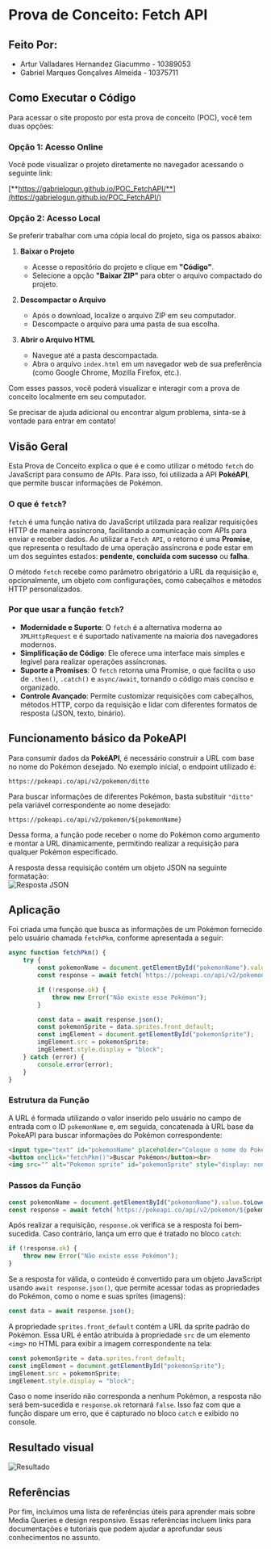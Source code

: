 
# Prova de Conceito: Fetch API 

## Feito Por:

- Artur Valladares Hernandez Giacummo - 10389053  
- Gabriel Marques Gonçalves Almeida - 10375711  

## Como Executar o Código

Para acessar o site proposto por esta prova de conceito (POC), você tem duas opções:

### Opção 1: Acesso Online

Você pode visualizar o projeto diretamente no navegador acessando o seguinte link:

[**https://gabrielogun.github.io/POC_FetchAPI/**](https://gabrielogun.github.io/POC_FetchAPI/)


### Opção 2: Acesso Local

Se preferir trabalhar com uma cópia local do projeto, siga os passos abaixo:

1. **Baixar o Projeto**  
   - Acesse o repositório do projeto e clique em **"Código"**.  
   - Selecione a opção **"Baixar ZIP"** para obter o arquivo compactado do projeto.  

2. **Descompactar o Arquivo**  
   - Após o download, localize o arquivo ZIP em seu computador.  
   - Descompacte o arquivo para uma pasta de sua escolha.  

3. **Abrir o Arquivo HTML**  
   - Navegue até a pasta descompactada.  
   - Abra o arquivo `index.html` em um navegador web de sua preferência (como Google Chrome, Mozilla Firefox, etc.).  

Com esses passos, você poderá visualizar e interagir com a prova de conceito localmente em seu computador.

Se precisar de ajuda adicional ou encontrar algum problema, sinta-se à vontade para entrar em contato!

## Visão Geral

Esta Prova de Conceito explica o que é e como utilizar o método `fetch` do JavaScript para consumo de APIs. Para isso, foi utilizada a API **PokéAPI**, que permite buscar informações de Pokémon.

### O que é `fetch`? 

`fetch` é uma função nativa do JavaScript utilizada para realizar requisições HTTP de maneira assíncrona, facilitando a comunicação com APIs para enviar e receber dados. Ao utilizar a `Fetch API`, o retorno é uma **Promise**, que representa o resultado de uma operação assíncrona e pode estar em um dos seguintes estados: **pendente**, **concluída com sucesso** ou **falha**. 

O método `fetch` recebe como parâmetro obrigatório a URL da requisição e, opcionalmente, um objeto com configurações, como cabeçalhos e métodos HTTP personalizados.

### Por que usar a função `fetch`?

- **Modernidade e Suporte**: O `fetch` é a alternativa moderna ao `XMLHttpRequest` e é suportado nativamente na maioria dos navegadores modernos.  
- **Simplificação de Código**: Ele oferece uma interface mais simples e legível para realizar operações assíncronas.  
- **Suporte a Promises**: O `fetch` retorna uma Promise, o que facilita o uso de `.then()`, `.catch()` e `async/await`, tornando o código mais conciso e organizado.  
- **Controle Avançado**: Permite customizar requisições com cabeçalhos, métodos HTTP, corpo da requisição e lidar com diferentes formatos de resposta (JSON, texto, binário).

## Funcionamento básico da PokeAPI

Para consumir dados da **PokéAPI**, é necessário construir a URL com base no nome do Pokémon desejado. No exemplo inicial, o endpoint utilizado é:

```
https://pokeapi.co/api/v2/pokemon/ditto
```

Para buscar informações de diferentes Pokémon, basta substituir `"ditto"` pela variável correspondente ao nome desejado:

```
https://pokeapi.co/api/v2/pokemon/${pokemonName}
```

Dessa forma, a função pode receber o nome do Pokémon como argumento e montar a URL dinamicamente, permitindo realizar a requisição para qualquer Pokémon especificado.

A resposta dessa requisição contém um objeto JSON na seguinte formatação:  
![Resposta JSON](images/retornopokeapi.png)

## Aplicação

Foi criada uma função que busca as informações de um Pokémon fornecido pelo usuário chamada `fetchPkm`, conforme apresentada a seguir:

```javascript
async function fetchPkm() {
    try {
        const pokemonName = document.getElementById("pokemonName").value.toLowerCase();
        const response = await fetch(`https://pokeapi.co/api/v2/pokemon/${pokemonName}`);

        if (!response.ok) {
            throw new Error("Não existe esse Pokémon");
        }

        const data = await response.json();
        const pokemonSprite = data.sprites.front_default;
        const imgElement = document.getElementById("pokemonSprite");
        imgElement.src = pokemonSprite;
        imgElement.style.display = "block";
    } catch (error) {
        console.error(error);
    }
}
```

### Estrutura da Função

A URL é formada utilizando o valor inserido pelo usuário no campo de entrada com o ID `pokemonName` e, em seguida, concatenada à URL base da PokeAPI para buscar informações do Pokémon correspondente:

```html
<input type="text" id="pokemonName" placeholder="Coloque o nome do Pokémon">
<button onclick="fetchPkm()">Buscar Pokémon</button><br>
<img src="" alt="Pokemon sprite" id="pokemonSprite" style="display: none">
```

### Passos da Função

```javascript
const pokemonName = document.getElementById("pokemonName").value.toLowerCase(); 
const response = await fetch(`https://pokeapi.co/api/v2/pokemon/${pokemonName}`);
```

Após realizar a requisição, `response.ok` verifica se a resposta foi bem-sucedida. Caso contrário, lança um erro que é tratado no bloco `catch`:

```javascript
if (!response.ok) {
    throw new Error("Não existe esse Pokémon");
}                
```

Se a resposta for válida, o conteúdo é convertido para um objeto JavaScript usando `await response.json()`, que permite acessar todas as propriedades do Pokémon, como o nome e suas sprites (imagens):

```javascript
const data = await response.json();
```

A propriedade `sprites.front_default` contém a URL da sprite padrão do Pokémon. Essa URL é então atribuída à propriedade `src` de um elemento `<img>` no HTML para exibir a imagem correspondente na tela:

```javascript
const pokemonSprite = data.sprites.front_default;
const imgElement = document.getElementById("pokemonSprite");
imgElement.src = pokemonSprite;
imgElement.style.display = "block";
```

Caso o nome inserido não corresponda a nenhum Pokémon, a resposta não será bem-sucedida e `response.ok` retornará `false`. Isso faz com que a função dispare um erro, que é capturado no bloco `catch` e exibido no console.

## Resultado visual

![Resultado](images/resultado.png)  

## Referências

Por fim, incluímos uma lista de referências úteis para aprender mais sobre Media Queries e design responsivo. Essas referências incluem links para documentações e tutoriais que podem ajudar a aprofundar seus conhecimentos no assunto.
